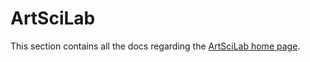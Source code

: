 # ArtSciLab

This section contains all the docs regarding the [ArtSciLab home page](https://artscilab.atec.io).